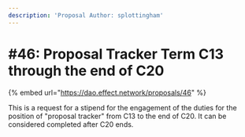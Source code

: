 ```yaml
---
description: 'Proposal Author: splottingham'
---
```


# \#46: Proposal Tracker Term C13 through the end of C20

{% embed url="https://dao.effect.network/proposals/46" %}

This is a request for a stipend for the engagement of the duties for the position of "proposal tracker" from C13 to the end of C20. It can be considered completed after C20 ends.

